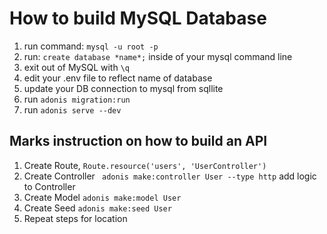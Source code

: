 # How to build MySQL Database

1. run command: ```mysql -u root -p```
2. run: ```create database *name*;``` inside of your mysql command line 
3. exit out of MySQL with ```\q```
4. edit your .env file to reflect name of database
5. update your DB connection to mysql from sqllite
6. run ```adonis migration:run```
7. run ```adonis serve --dev```

## Marks instruction on how to build an API

1. Create Route, ```Route.resource('users', 'UserController')```
2. Create Controller ``` adonis make:controller User --type http``` add logic to Controller
3. Create Model ```adonis make:model User```
4. Create Seed ```adonis make:seed User```
5. Repeat steps for location

